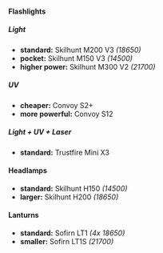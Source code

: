 #### Flashlights

##### Light

- **standard:** Skilhunt M200 V3 *(18650)*
- **pocket:** Skilhunt M150 V3 *(14500)*
- **higher power:** Skilhunt M300 V2 *(21700)*

##### UV

- **cheaper:** Convoy S2+
- **more powerful:** Convoy S12

##### Light + UV + Laser

- **standard:** Trustfire Mini X3

#### Headlamps

- **standard:** Skilhunt H150 *(14500)*
- **larger:** Skilhunt H200 *(18650)*

#### Lanturns

- **standard:** Sofirn LT1 *(4x 18650)*
- **smaller:** Sofirn LT1S *(21700)*